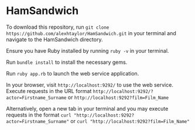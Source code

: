 # HamSandwich

To download this repository, run `git clone https://github.com/alexhtaylor/HamSandwich.git` in your terminal and navigate to the HamSandwich directory.

Ensure you have Ruby installed by running `ruby -v` in your terminal. 

Run `bundle install` to install the necessary gems.

Run `ruby app.rb` to launch the web service application.

In your browser, visit `http://localhost:9292/` to use the web service. Execute requests in the URL format `http://localhost:9292/?actor=Firstname_Surname` or `http://localhost:9292?film=Film_Name`

Alternatively, open a new tab in your terminal and you may execute requests in the format `curl "http://localhost:9292?actor=Firstname_Surname"` or `curl "http://localhost:9292?film=Film_Name"`
